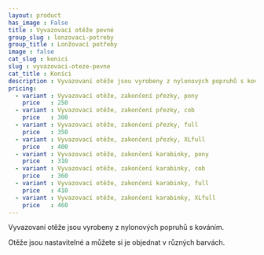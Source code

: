 ```yaml
---
layout: product
has_image : False
title : Vyvazovací otěže pevné
group_slug : lonzovaci-potreby
group_title : Lonžovací potřeby
image : false
cat_slug : konici
slug : vyvazovaci-oteze-pevne
cat_title : Koníci
description : Vyvazovaní otěže jsou vyrobeny z nylonových popruhů s kováním.
pricing:
  - variant : Vyvazovací otěže, zakončení přezky, pony
    price   : 250
  - variant : Vyvazovací otěže, zakončení přezky, cob
    price   : 300
  - variant : Vyvazovací otěže, zakončení přezky, full
    price   : 350
  - variant : Vyvazovací otěže, zakončení přezky, XLfull
    price   : 400
  - variant : Vyvazovací otěže, zakončení karabinky, pony
    price   : 310
  - variant : Vyvazovací otěže, zakončení karabinky, cob
    price   : 360
  - variant : Vyvazovací otěže, zakončení karabinky, full
    price   : 410
  - variant : Vyvazovací otěže, zakončení karabinky, XLfull
    price   : 460
---
```


Vyvazovaní otěže jsou vyrobeny z nylonových popruhů s kováním.

Otěže jsou nastavitelné a můžete si je objednat v různých barvách.

